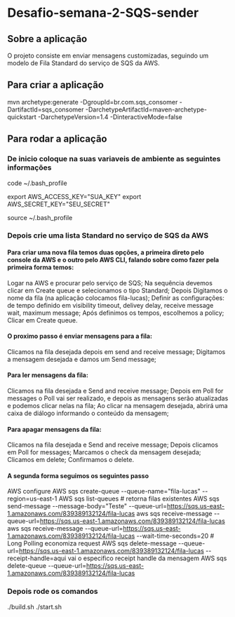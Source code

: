 # Desafio-semana-2-SQS-sender

## Sobre a aplicação

O projeto consiste em enviar mensagens customizadas, seguindo um modelo de Fila Standard do serviço de SQS da AWS.

## Para criar a aplicação

mvn archetype:generate -DgroupId=br.com.sqs_consomer -DartifactId=sqs_consomer -DarchetypeArtifactId=maven-archetype-quickstart -DarchetypeVersion=1.4 -DinteractiveMode=false

## Para rodar a aplicação

### De inicio coloque na suas variaveis de ambiente as seguintes informações

code ~/.bash_profile

export AWS_ACCESS_KEY="SUA_KEY"
export AWS_SECRET_KEY="SEU_SECRET"

source ~/.bash_profile

### Depois crie uma lista Standard no serviço de SQS da AWS

#### Para criar uma nova fila temos duas opções, a primeira direto pelo console da AWS e o outro pelo AWS CLI, falando sobre como fazer pela primeira forma temos:

Logar na AWS e procurar pelo serviço de SQS;
Na sequência devemos clicar em Create queue e selecionamos o tipo Standard;
Depois Digitamos o nome da fila (na aplicação colocamos fila-lucas);
Definir as configurações: de tempo definido em visibility timeout, delivey delay, receive message wait, maximum message;
Após definimos os tempos, escolhemos a policy;
Clicar em Create queue.

#### O proximo passo é enviar mensagens para a fila:

Clicamos na fila desejada depois em send and receive message;
Digitamos a mensagem desejada e damos um Send message;

#### Para ler mensagens da fila:

Clicamos na fila desejada e Send and receive message;
Depois em Poll for messages o Poll vai ser realizado, e depois as mensagens serão atualizadas e podemos clicar nelas na fila;
Ao clicar na mensagem desejada, abrirá uma caixa de diálogo informando o conteúdo da mensagem;

#### Para apagar mensagens da fila:

Clicamos na fila desejada e Send and receive message;
Depois clicamos em Poll for messages;
Marcamos o check da mensagem desejada;
Clicamos em delete;
Confirmamos o delete.

#### A segunda forma seguimos os seguintes passo

AWS configure
AWS sqs create-queue --queue-name="fila-lucas" --region=us-east-1
AWS sqs list-queues # retorna filas existentes
AWS sqs send-message --message-body="Teste" --queue-url=https://sqs.us-east-1.amazonaws.com/839389132124/fila-lucas 
aws sqs receive-message --queue-url=https://sqs.us-east-1.amazonaws.com/839389132124/fila-lucas
aws sqs receive-message --queue-url=https://sqs.us-east-1.amazonaws.com/839389132124/fila-lucas --wait-time-seconds=20 # Long Polling economiza request
AWS sqs delete-message --queue-url=https://sqs.us-east-1.amazonaws.com/839389132124/fila-lucas  --receipt-handle=aqui vai o especifico receipt handle da mensagem
AWS sqs delete-queue --queue-url=https://sqs.us-east-1.amazonaws.com/839389132124/fila-lucas 

### Depois rode os comandos

./build.sh
./start.sh

